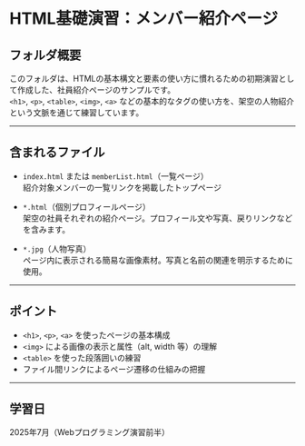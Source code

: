 # HTML基礎演習：メンバー紹介ページ

## フォルダ概要

このフォルダは、HTMLの基本構文と要素の使い方に慣れるための初期演習として作成した、社員紹介ページのサンプルです。  
`<h1>`, `<p>`, `<table>`, `<img>`, `<a>` などの基本的なタグの使い方を、架空の人物紹介という文脈を通じて練習しています。

---

## 含まれるファイル

- `index.html` または `memberList.html`（一覧ページ）  
  紹介対象メンバーの一覧リンクを掲載したトップページ

- `*.html`（個別プロフィールページ）  
  架空の社員それぞれの紹介ページ。プロフィール文や写真、戻りリンクなどを含みます。

- `*.jpg`（人物写真）  
  ページ内に表示される簡易な画像素材。写真と名前の関連を明示するために使用。

---

## ポイント

- `<h1>`, `<p>`, `<a>` を使ったページの基本構成
- `<img>` による画像の表示と属性（alt, width 等）の理解
- `<table>` を使った段落囲いの練習
- ファイル間リンクによるページ遷移の仕組みの把握

---

## 学習日

2025年7月（Webプログラミング演習前半）
